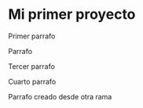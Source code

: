 
# Mi primer proyecto

Primer parrafo

Parrafo

Tercer parrafo

Cuarto parrafo

Parrafo creado desde otra rama
